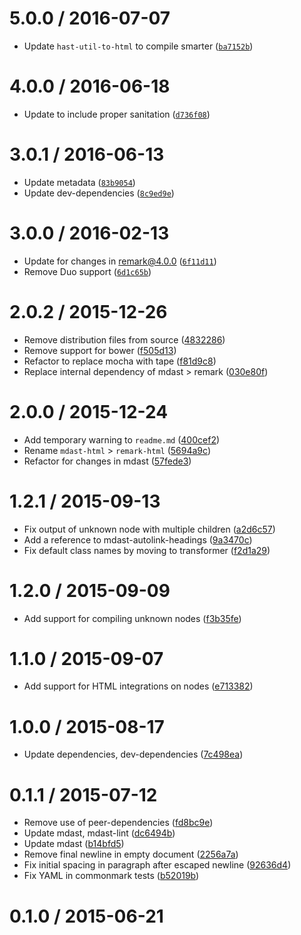 <!--remark setext-->

<!--lint disable no-multiple-toplevel-headings heading-style-->

5.0.0 / 2016-07-07
==================

*   Update `hast-util-to-html` to compile smarter ([`ba7152b`](https://github.com/wooorm/remark-html/commit/ba7152b))

4.0.0 / 2016-06-18
==================

*   Update to include proper sanitation ([`d736f08`](https://github.com/wooorm/remark-html/commit/d736f08))

3.0.1 / 2016-06-13
==================

*   Update metadata ([`83b9054`](https://github.com/wooorm/remark-html/commit/83b9054))
*   Update dev-dependencies ([`8c9ed9e`](https://github.com/wooorm/remark-html/commit/8c9ed9e))

3.0.0 / 2016-02-13
==================

*   Update for changes in remark@4.0.0 ([`6f11d11`](https://github.com/wooorm/remark-html/commit/6f11d11))
*   Remove Duo support ([`6d1c65b`](https://github.com/wooorm/remark-html/commit/6d1c65b))

2.0.2 / 2015-12-26
==================

*   Remove distribution files from source ([4832286](https://github.com/wooorm/remark-html/commit/4832286))
*   Remove support for bower ([f505d13](https://github.com/wooorm/remark-html/commit/f505d13))
*   Refactor to replace mocha with tape ([f81d9c8](https://github.com/wooorm/remark-html/commit/f81d9c8))
*   Replace internal dependency of mdast > remark ([030e80f](https://github.com/wooorm/remark-html/commit/030e80f))

2.0.0 / 2015-12-24
==================

*   Add temporary warning to `readme.md` ([400cef2](https://github.com/wooorm/remark-html/commit/400cef2))
*   Rename `mdast-html` > `remark-html` ([5694a9c](https://github.com/wooorm/remark-html/commit/5694a9c))
*   Refactor for changes in mdast ([57fede3](https://github.com/wooorm/remark-html/commit/57fede3))

1.2.1 / 2015-09-13
==================

*   Fix output of unknown node with multiple children ([a2d6c57](https://github.com/wooorm/remark-html/commit/a2d6c57))
*   Add a reference to mdast-autolink-headings ([9a3470c](https://github.com/wooorm/remark-html/commit/9a3470c))
*   Fix default class names by moving to transformer ([f2d1a29](https://github.com/wooorm/remark-html/commit/f2d1a29))

1.2.0 / 2015-09-09
==================

*   Add support for compiling unknown nodes ([f3b35fe](https://github.com/wooorm/remark-html/commit/f3b35fe))

1.1.0 / 2015-09-07
==================

*   Add support for HTML integrations on nodes ([e713382](https://github.com/wooorm/remark-html/commit/e713382))

1.0.0 / 2015-08-17
==================

*   Update dependencies, dev-dependencies ([7c498ea](https://github.com/wooorm/remark-html/commit/7c498ea))

0.1.1 / 2015-07-12
==================

*   Remove use of peer-dependencies ([fd8bc9e](https://github.com/wooorm/remark-html/commit/fd8bc9e))
*   Update mdast, mdast-lint ([dc6494b](https://github.com/wooorm/remark-html/commit/dc6494b))
*   Update mdast ([b14bfd5](https://github.com/wooorm/remark-html/commit/b14bfd5))
*   Remove final newline in empty document ([2256a7a](https://github.com/wooorm/remark-html/commit/2256a7a))
*   Fix initial spacing in paragraph after escaped newline ([92636d4](https://github.com/wooorm/remark-html/commit/92636d4))
*   Fix YAML in commonmark tests ([b52019b](https://github.com/wooorm/remark-html/commit/b52019b))

0.1.0 / 2015-06-21
==================
